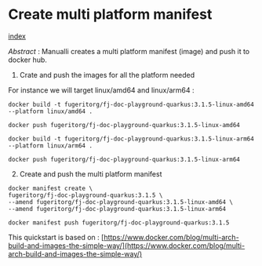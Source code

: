 # Create multi platform manifest

[index](index.md)

*Abstract* : Manualli creates a multi platform manifest (image) and push it to docker hub.

1. Crate and push the images for all the platform needed

For instance we will target linux/amd64 and linux/arm64 :

`docker build -t fugeritorg/fj-doc-playground-quarkus:3.1.5-linux-amd64 --platform linux/amd64 .`

`docker push fugeritorg/fj-doc-playground-quarkus:3.1.5-linux-amd64`

`docker build -t fugeritorg/fj-doc-playground-quarkus:3.1.5-linux-arm64 --platform linux/arm64 .`

`docker push fugeritorg/fj-doc-playground-quarkus:3.1.5-linux-arm64`

2. Create and push the multi platform manifest

```
docker manifest create \
fugeritorg/fj-doc-playground-quarkus:3.1.5 \
--amend fugeritorg/fj-doc-playground-quarkus:3.1.5-linux-amd64 \
--amend fugeritorg/fj-doc-playground-quarkus:3.1.5-linux-arm64 
```

`docker manifest push fugeritorg/fj-doc-playground-quarkus:3.1.5`

This quickstart is based on : [https://www.docker.com/blog/multi-arch-build-and-images-the-simple-way/](https://www.docker.com/blog/multi-arch-build-and-images-the-simple-way/)